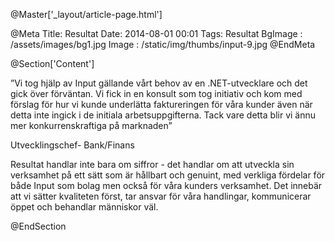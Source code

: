 @Master['_layout/article-page.html'] 

@Meta
Title: Resultat
Date: 2014-08-01 00:01
Tags: Resultat
BgImage : /assets/images/bg1.jpg
Image : /static/img/thumbs/input-9.jpg
@EndMeta

@Section['Content']

”Vi tog hjälp av Input gällande vårt behov av en .NET-utvecklare och det gick över förväntan. Vi fick in en konsult som tog initiativ och kom med förslag för hur vi kunde underlätta faktureringen för våra kunder även när detta inte ingick i de initiala arbetsuppgifterna. Tack vare detta blir vi ännu mer konkurrenskraftiga på marknaden”
 
Utvecklingschef- Bank/Finans
 
Resultat handlar inte bara om siffror - det handlar om att utveckla sin verksamhet på ett sätt som är hållbart och genuint, med verkliga fördelar för både Input som bolag men också för våra kunders verksamhet. Det innebär att vi sätter kvaliteten först, tar ansvar för våra handlingar, kommunicerar öppet och behandlar människor väl.

@EndSection




